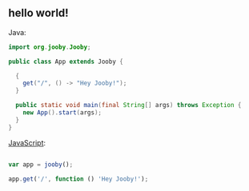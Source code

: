 ## hello world!

Java:

```java
import org.jooby.Jooby;

public class App extends Jooby {

  {
    get("/", () -> "Hey Jooby!");
  }

  public static void main(final String[] args) throws Exception {
    new App().start(args);
  }
}

```

[JavaScript](doc/jooby-js):

```js

var app = jooby();

app.get('/', function () 'Hey Jooby!');

```
